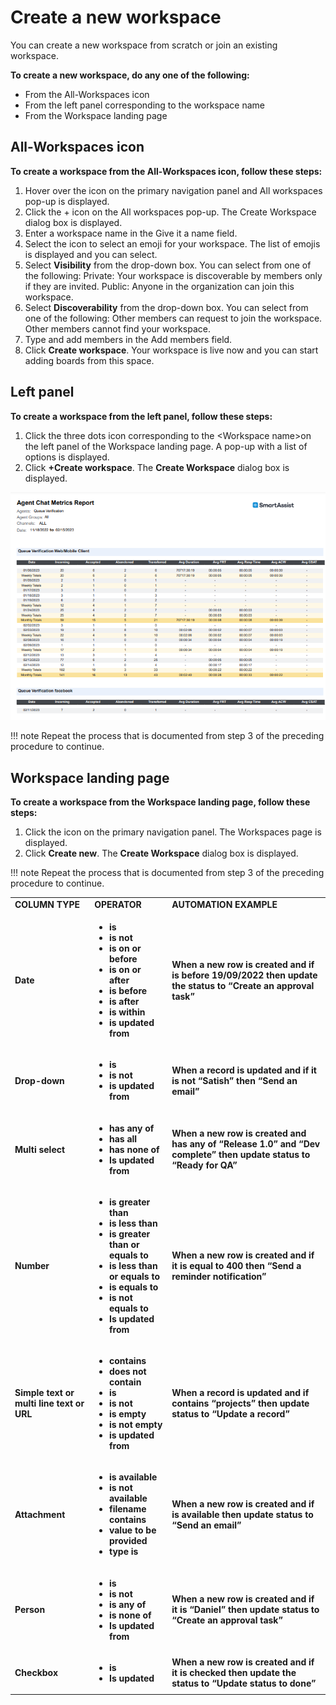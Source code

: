 # **Create a new workspace**

You can create a new workspace from scratch or join an existing workspace.

**To create a new workspace, do any one of the following:**



* From the All-Workspaces icon
* From the left panel corresponding to the workspace name
* From the Workspace landing page


## All-Workspaces icon

**To create a workspace from the All-Workspaces icon, follow these steps:**



1. Hover over the icon on the primary navigation panel and All workspaces pop-up is displayed.
2. Click the + icon on the All workspaces pop-up. The Create Workspace dialog box is displayed.
3. Enter a workspace name in the Give it a name field.
4. Select the icon to select an emoji for your workspace. The list of emojis is displayed and you can select.
5. Select **Visibility** from the drop-down box. You can select from one of the following: 
Private: Your workspace is discoverable by members only if they are invited. 
Public: Anyone in the organization can join this workspace.
6. Select **Discoverability** from the drop-down box. You can select from one of the following: 
Other members can request to join the workspace. 
Other members cannot find your workspace.
7. Type and add members in the Add members field.
8. Click **Create workspace**. Your workspace is live now and you can start adding boards from this space.


## Left panel 

**To create a workspace from the left panel, follow these steps:**



1. Click the three dots icon corresponding to the &lt;Workspace name>on the left panel of the Workspace landing page. A pop-up with a list of options is displayed.
2. Click **+Create workspace**. The **Create Workspace** dialog box is displayed. 

![Test Image](<../assets/images/Agent Chat Metrics Report.png>)

!!! note 
    Repeat the process that is documented from step 3 of the preceding procedure to continue.

## Workspace landing page

**To create a workspace from the Workspace landing page, follow these steps:**



1. Click the icon on the primary navigation panel. The Workspaces page is displayed.
2. Click **Create new**. The **Create Workspace** dialog box is displayed. 

!!! note
    Repeat the process that is documented from step 3 of the preceding procedure to continue.
    


<table>
  <tr>
   <td>
<strong>COLUMN TYPE</strong>
   </td>
   <td><strong>OPERATOR</strong>
   </td>
   <td><strong>AUTOMATION EXAMPLE</strong>
   </td>
  </tr>
  <tr>
   <td><strong>Date</strong>
   </td>
   <td>
<ul>

<li><strong>is</strong>

<li><strong>is not</strong>

<li><strong>is on or before</strong>

<li><strong>is on or after</strong>

<li><strong>is before</strong>

<li><strong>is after</strong>

<li><strong>is within</strong>

<li><strong>is updated from</strong>
<strong> </strong>
</li>
</ul>
   </td>
   <td><strong>When a new row is created and if is before 19/09/2022 then update the status to “Create an approval task”</strong>
   </td>
  </tr>
  <tr>
   <td><strong>Drop-down</strong>
   </td>
   <td>
<ul>

<li><strong>is</strong>

<li><strong>is not</strong>

<li><strong>is updated from</strong>
</li>
</ul>
   </td>
   <td><strong>When a record is updated and if it is not “Satish” then “Send an email”</strong>
   </td>
  </tr>
  <tr>
   <td><strong>Multi select</strong>
   </td>
   <td>
<ul>

<li><strong>has any of</strong>

<li><strong>has all</strong>

<li><strong>has none of</strong>

<li><strong>Is updated from</strong>
</li>
</ul>
   </td>
   <td><strong>When a new row is created and has any of “Release 1.0” and “Dev complete” then update status to “Ready for QA”</strong>
   </td>
  </tr>
  <tr>
   <td><strong>Number</strong>
   </td>
   <td>
<ul>

<li><strong>is greater than</strong>

<li><strong>is less than</strong>

<li><strong>is greater than or equals to</strong>

<li><strong>is less than or equals to</strong>

<li><strong>is equals to</strong>

<li><strong>is not equals to</strong>

<li><strong>Is updated from</strong>
</li>
</ul>
   </td>
   <td><strong>When a new row is created and if it is equal to 400 then “Send a reminder notification”</strong>
   </td>
  </tr>
  <tr>
   <td><strong>Simple text or multi line text or URL</strong>
   </td>
   <td>
<ul>

<li><strong>contains</strong>

<li><strong>does not contain</strong>

<li><strong>is</strong>

<li><strong>is not</strong>

<li><strong>is empty</strong>

<li><strong>is not empty</strong>

<li><strong>is updated from</strong>
</li>
</ul>
   </td>
   <td><strong>When a record is updated and if contains “projects” then update status to “Update a record”</strong>
   </td>
  </tr>
  <tr>
   <td><strong>Attachment</strong>
   </td>
   <td>
<ul>

<li><strong>is available</strong>

<li><strong>is not available</strong>

<li><strong>filename contains</strong>

<li><strong>value to be provided</strong>

<li><strong>type is</strong>
</li>
</ul>
   </td>
   <td><strong>When a new row is created and if is available then update status to “Send an email”</strong>
   </td>
  </tr>
  <tr>
   <td><strong>Person</strong>
   </td>
   <td>
<ul>

<li><strong>is</strong>

<li><strong>is not</strong>

<li><strong>is any of</strong>

<li><strong>is none of</strong>

<li><strong>Is updated from</strong>
</li>
</ul>
   </td>
   <td><strong>When a new row is created and if it is “Daniel” then update status to “Create an approval task”</strong>
   </td>
  </tr>
  <tr>
   <td><strong>Checkbox</strong>
   </td>
   <td>
<ul>

<li><strong>is</strong>

<li><strong>Is updated</strong>
</li>
</ul>
   </td>
   <td><strong>When a new row is created and if it is checked then update the status to “Update status to done”</strong>
   </td>
  </tr>
</table>

